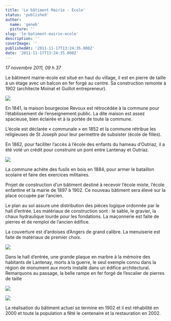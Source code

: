 ```yaml
---
title: 'Le bâtiment Mairie - École'
status: 'published'
author:
  name: 'geneb'
  picture: ''
slug: 'le-batiment-mairie-ecole'
description: ''
coverImage: ''
publishedAt: '2011-11-17T13:24:35.000Z'
date: '2011-11-17T13:24:35.000Z'
---
```


*17 novembre 2011, 09 h 37*

Le bâtiment mairie-école est situé en haut du village, il est en pierre de taille à un étage avec un balcon en fer forgé au centre. Sa construction remonte à 1902 (architecte Moinat et Guillot entrepreneur).

![](/img/beguelins/Windows-Live-Writer/dfa60d436474_12EA6/clip_image003_2.jpg)

En 1841, la maison bourgeoise Revoux est rétrocédée à la commune pour l’établissement de l’enseignement public. La dite maison est assez spacieuse, bien éclairée et à la portée de toute la commune.

L’école est déclarée « communale » en 1852 et la commune rétribue les religieuses de St Joseph pour leur permettre de subsister (école de filles).

En 1862, pour faciliter l’accès à l’école des enfants du hameau d’Outriaz, il a été voté un crédit pour construire un pont entre Lantenay et Outriaz.

![](/img/beguelins/Windows-Live-Writer/dfa60d436474_12EA6/clip_image005_2.jpg)

La commune achète des fusils en bois en 1884, pour armer le bataillon scolaire et faire des exercices militaires.

Projet de construction d’un bâtiment destiné à recevoir l’école mixte, l’école enfantine et la mairie de 1897 à 1902. Ce nouveau bâtiment sera élevé sur la place occupée par l’ancien.

Le plan au sol assure une distribution des pièces logique ordonnée par le hall d’entrée. Les matériaux de construction sont : le sable, le gravier, la chaux hydraulique lourde pour les fondations. La maçonnerie est faite de pierres et de remploi de l’ancien édifice.

La couverture est d’ardoises d’Angers de grand calibre. La menuiserie est faite de matériaux de premier choix.

![](/img/beguelins/Windows-Live-Writer/dfa60d436474_12EA6/clip_image007_2.jpg)

Dans le hall d’entrée, une grande plaque en marbre à la mémoire des habitants de Lantenay, morts à la guerre, le seul exemple connu dans la région de monument aux morts installé dans un édifice architectural. Remarquons au passage, la belle rampe en fer forgé de l’escalier de pierres de taille

![](/img/beguelins/Windows-Live-Writer/dfa60d436474_12EA6/clip_image009_2.jpg)

![](/img/beguelins/Windows-Live-Writer/dfa60d436474_12EA6/clip_image011_2.jpg)

La réalisation du bâtiment actuel se termine en 1902 et il est réhabilité en 2000 et toute la population a fêté le centenaire et la restauration en 2002.
